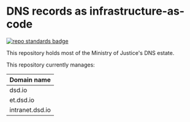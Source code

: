 # DNS records as infrastructure-as-code

[![repo standards badge](https://img.shields.io/badge/dynamic/json?color=blue&style=for-the-badge&logo=github&label=MoJ%20Compliant&query=%24.data%5B%3F%28%40.name%20%3D%3D%20%22dns-iac%22%29%5D.status&url=https%3A%2F%2Foperations-engineering-reports.cloud-platform.service.justice.gov.uk%2Fgithub_repositories)](https://operations-engineering-reports.cloud-platform.service.justice.gov.uk/github_repositories#dns-iac "Link to report")

This repository holds most of the Ministry of Justice's DNS estate.

This repository currently manages:

| Domain name |
|-|
| dsd.io |
| et.dsd.io |
| intranet.dsd.io |
